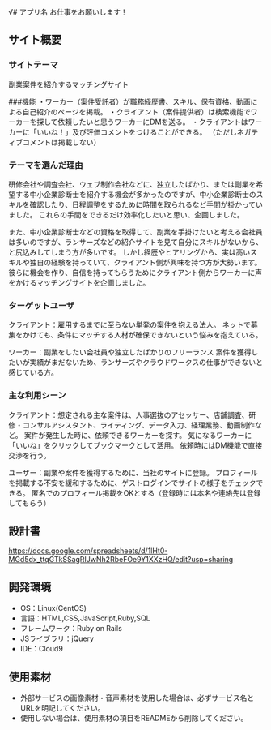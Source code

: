 √# アプリ名
お仕事をお願いします！

## サイト概要
### サイトテーマ
副業案件を紹介するマッチングサイト

###機能
・ワーカー（案件受託者）が職務経歴書、スキル、保有資格、動画による自己紹介のページを掲載。
・クライアント（案件提供者）は検索機能でワーカーを探して依頼したいと思うワーカーにDMを送る。
・クライアントはワーカーに「いいね！」及び評価コメントをつけることができる。
（ただしネガティブコメントは掲載しない）

### テーマを選んだ理由
研修会社や調査会社、ウェブ制作会社などに、独立したばかり、または副業を希望する中小企業診断士を紹介する機会が多かったのですが、中小企業診断士のスキルを確認したり、日程調整をするために時間を取られるなど手間が掛かっていました。
これらの手間をできるだけ効率化したいと思い、企画しました。

また、中小企業診断士などの資格を取得して、副業を手掛けたいと考える会社員は多いのですが、ランサーズなどの紹介サイトを見て自分にスキルがないから、と尻込みしてしまう方が多いです。
しかし経歴やヒアリングから、実は高いスキルや独自の経験を持っていて、クライアント側が興味を持つ方が大勢います。
彼らに機会を作り、自信を持ってもらうためにクライアント側からワーカーに声をかけるマッチングサイトを企画しました。

### ターゲットユーザ
クライアント：雇用するまでに至らない単発の案件を抱える法人。
ネットで募集をかけても、条件にマッチする人材が確保できないという悩みを抱えている。

ワーカー：副業をしたい会社員や独立したばかりのフリーランス
案件を獲得したいが実績がまだないため、ランサーズやクラウドワークスの仕事ができないと感じている方。


### 主な利用シーン
クライアント：想定される主な案件は、人事選抜のアセッサー、店舗調査、研修・コンサルアシスタント、ライティング、データ入力、経理業務、動画制作など。
案件が発生した時に、依頼できるワーカーを探す。
気になるワーカーに「いいね」をクリックしてブックマークとして活用。
依頼時にはDM機能で直接交渉を行う。

ユーザー：副業や案件を獲得するために、当社のサイトに登録。
プロフィールを掲載する不安を緩和するために、ゲストログインでサイトの様子をチェックできる。
匿名でのプロフィール掲載をOKとする（登録時には本名や連絡先は登録してもらう）

## 設計書
https://docs.google.com/spreadsheets/d/1lHt0-MGd5dx_ttqGTkSSagRIJwNh2RbeFOe9Y1XXzHQ/edit?usp=sharing

## 開発環境
- OS：Linux(CentOS)
- 言語：HTML,CSS,JavaScript,Ruby,SQL
- フレームワーク：Ruby on Rails
- JSライブラリ：jQuery
- IDE：Cloud9

## 使用素材
- 外部サービスの画像素材・音声素材を使用した場合は、必ずサービス名とURLを明記してください。
- 使用しない場合は、使用素材の項目をREADMEから削除してください。
